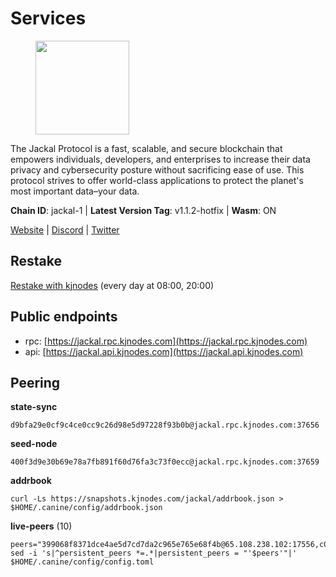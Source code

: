 # Services

<figure><img src="https://raw.githubusercontent.com/kj89/testnet_manuals/main/pingpub/logos/jackal.png" width="150" alt=""><figcaption></figcaption></figure>

The Jackal Protocol is a fast, scalable, and secure blockchain that empowers  individuals, developers, and enterprises to increase their data privacy and  cybersecurity posture without sacrificing ease of use. This protocol strives  to offer world-class applications to protect the planet's most important data–your data.

**Chain ID**: jackal-1 | **Latest Version Tag**: v1.1.2-hotfix | **Wasm**: ON

[Website](https://jackalprotocol.com) | [Discord](https://discord.com/invite/5GKym3p6rj) | [Twitter](https://twitter.com/Jackal_Protocol)

## Restake

[Restake with kjnodes](https://restake.app/jackal/jklvaloper1tr3wm3mdkz0tda6t7vavqnn7fe2g4un0f67xmt) (every day at 08:00, 20:00)
## Public endpoints

* rpc: [https://jackal.rpc.kjnodes.com](https://jackal.rpc.kjnodes.com)
* api: [https://jackal.api.kjnodes.com](https://jackal.api.kjnodes.com)

## Peering

**state-sync**

```
d9bfa29e0cf9c4ce0cc9c26d98e5d97228f93b0b@jackal.rpc.kjnodes.com:37656
```

**seed-node**

```
400f3d9e30b69e78a7fb891f60d76fa3c73f0ecc@jackal.rpc.kjnodes.com:37659
```

**addrbook**
```
curl -Ls https://snapshots.kjnodes.com/jackal/addrbook.json > $HOME/.canine/config/addrbook.json
```

**live-peers** (10)
```
peers="399068f8371dce4ae5d7cd7da2c965e765e68f4b@65.108.238.102:17556,c0b6d010bb442ff6511bc6fdde1f319b8a3a3bdc@65.108.127.50:17556,d9bfa29e0cf9c4ce0cc9c26d98e5d97228f93b0b@65.109.88.38:37656,e5a142be860ee9b2f5c71d813e39fceb12cbd218@78.46.78.83:26686,4398bd773ac885b7365de3604eb487be10c54563@185.16.38.210:26906,e258f57604c59fc02d07b9669ae64f00bb45a20c@162.205.240.139:37656,039a1c4f438c1ecc2dd901e7316d16fdafadfdab@104.193.254.36:27656,68205c025ec65bf4d4183691d19d15b0a72221ec@65.108.42.185:26656,1f30e644ddd8edf310cbd9be4ac07b604eed581e@66.85.143.242:26676,8c6eae80747ae0a45befcece5170d23f432a2fb1@51.89.224.199:26656"
sed -i 's|^persistent_peers *=.*|persistent_peers = "'$peers'"|' $HOME/.canine/config/config.toml
```
